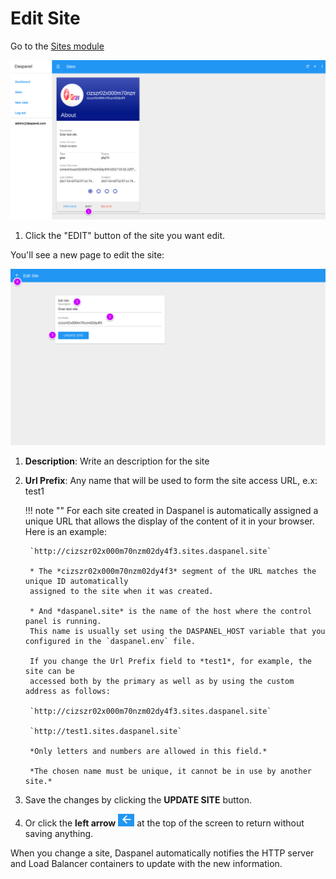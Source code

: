 # Edit Site

Go to the [Sites module](http://admin.daspanel.site/sites/)

[![Daspanel sites list](img/sites-list-edit.png)](img/sites-list-edit.png)

1. Click the "EDIT" button of the site you want edit.

You'll see a new page to edit the site:

[![Daspanel sites edit](img/site-edit.png)](img/site-edit.png)

1. **Description**: Write an description for the site
2. **Url Prefix**: Any name that will be used to form the site access URL, e.x: test1

    !!! note ""
        For each site created in Daspanel is automatically assigned a unique URL that 
        allows the display of the content of it in your browser. Here is an example:

        `http://cizszr02x000m70nzm02dy4f3.sites.daspanel.site`

        * The *cizszr02x000m70nzm02dy4f3* segment of the URL matches the unique ID automatically 
        assigned to the site when it was created.
    
        * And *daspanel.site* is the name of the host where the control panel is running. 
        This name is usually set using the DASPANEL_HOST variable that you configured in the `daspanel.env` file.

        If you change the Url Prefix field to *test1*, for example, the site can be 
        accessed both by the primary as well as by using the custom address as follows:

        `http://cizszr02x000m70nzm02dy4f3.sites.daspanel.site` 

        `http://test1.sites.daspanel.site`

        *Only letters and numbers are allowed in this field.*

        *The chosen name must be unique, it cannot be in use by another site.*

3. Save the changes by clicking the **UPDATE SITE** button.
4. Or click the **left arrow** ![Alt](img/back-arrow.png "Back") at the top of 
the screen to return without saving anything.

When you change a site, Daspanel automatically notifies the HTTP server and 
Load Balancer containers to update with the new information.
